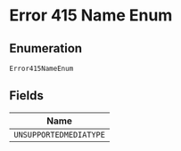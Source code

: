 
# Error 415 Name Enum

## Enumeration

`Error415NameEnum`

## Fields

| Name |
|  --- |
| `UNSUPPORTEDMEDIATYPE` |

